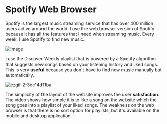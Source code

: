 # Spotify Web Browser
Spotify is the largest music streaming service that has over 400 million users active around the world. I use the web browser version of Spotify because it has all the features that I need when streaming music. Every week, I use Spotify to find new music.


![image](https://user-images.githubusercontent.com/98926315/220244663-72330e30-085b-4f49-a0f5-0f8687ee3328.png)


I use the Discover Weekly playlist that is powered by a Spotify algorithm that suggests new songs based on your listening history and liked songs. This is very **useful** because you don't have to find new music manually but automatically.


![ezgif-2-3dc14d11ba](https://user-images.githubusercontent.com/98926315/220244978-0032c238-84d3-4fd7-aaab-94124bf365ce.gif)

The simplicity of the layout of the website improves the user **satisfaction**. The video shows how simple it is to like a song on the website which the song goes into a playlist of your liked songs. The weakness on the web browser is that there is no sort option for playlists, but it's available on the mobile and desktop application. 
